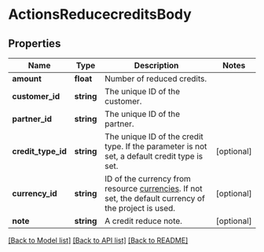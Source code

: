 # ActionsReducecreditsBody

## Properties
Name | Type | Description | Notes
------------ | ------------- | ------------- | -------------
**amount** | **float** | Number of reduced credits. | 
**customer_id** | **string** | The unique ID of the customer. | 
**partner_id** | **string** | The unique ID of the partner. | 
**credit_type_id** | **string** | The unique ID of the credit type. If the parameter is not set, a default credit type is set. | [optional] 
**currency_id** | **string** | ID of the currency from resource [currencies](#tag/Currencies). If not set, the default currency of the project is used. | [optional] 
**note** | **string** | A credit reduce note. | [optional] 

[[Back to Model list]](../../README.md#documentation-for-models) [[Back to API list]](../../README.md#documentation-for-api-endpoints) [[Back to README]](../../README.md)

